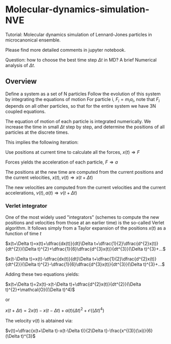 # Molecular-dynamics-simulation-NVE
Tutorial: Molecular dynamics simulation of Lennard-Jones particles in microcanonical ensemble.

Please find more detailed comments in jupyter notebook.

Question: how to choose the best time step $\Delta t$ in MD? A brief Numerical analysis of $\Delta t$.


## Overview

Define a system as a set of N particles
Follow the evolution of this system by integrating the equations of motion
For particle i, $F_i=m_ia_i$, note that $F_i$ depends on all other particles, so that for the entire system we have 3N coupled equations.

The equation of motion of each particle is integrated numerically. We increase the time in small $\Delta t$ step by step, and determine the positions of all particles at the discrete times.

This implies the following iteration:

Use positions at current time to calculate all the forces, $x(t) \Rightarrow F$

Forces yields the acceleration of each particle, $F \Rightarrow a$

The positions at the new time are computed from the current positions and the current velocities, $x(t),v(t) \Rightarrow x(t+\Delta t)$

The new velocities are computed from the current velocities and the current accelerations, $v(t),a(t) \Rightarrow v(t+\Delta t)$

### Verlet integrator

One of the most widely used "integrators" (schemes to compute the new positions and velocities from those at an earlier time) is the so-called Verlet algorithm. It follows simply from a Taylor expansion of the positions $x(t)$ as a function of time $t$


$x(t+\Delta t)=x(t)+\dfrac{dx(t)}{dt}\Delta t+\dfrac{1}{2}\dfrac{d^{2}x(t)}{dt^{2}}(\Delta t)^{2}+\dfrac{1}{6}\dfrac{d^{3}x(t)}{dt^{3}}(\Delta t)^{3}+...$

$x(t-\Delta t)=x(t)-\dfrac{dx(t)}{dt}\Delta t+\dfrac{1}{2}\dfrac{d^{2}x(t)}{dt^{2}}(\Delta t)^{2}-\dfrac{1}{6}\dfrac{d^{3}x(t)}{dt^{3}}(\Delta t)^{3}+...$

Adding these two equations yields:

$x(t+\Delta t)=2x(t)-x(t-\Delta t)+\dfrac{d^{2}x(t)}{dt^{2}}(\Delta t)^{2}+\mathcal{O}((\Delta t)^4)$

or

$x(t+\Delta t)=2x(t)-x(t-\Delta t)+a(t)(\Delta t)^{2}+\mathcal{O}((\Delta t)^4)$

The velocity $v(t)$ is abtained via:

$v(t)=\dfrac{x(t+\Delta t)-x(t-\Delta t)}{2\Delta t}-\frac{x^{(3)}(\xi)}{6}(\Delta t)^{3}$






















